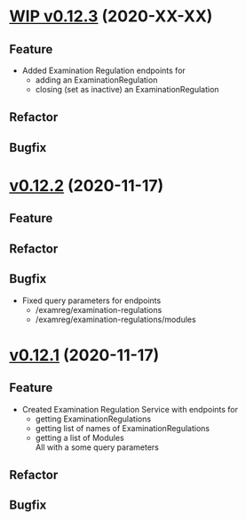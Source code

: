 # [WIP v0.12.3](https://github.com/upb-uc4/University-Credits-4.0/compare/examreg-v0.12.2...examreg-v0.12.3) (2020-XX-XX)
## Feature
 - Added Examination Regulation endpoints for 
    - adding an ExaminationRegulation
    - closing (set as inactive) an ExaminationRegulation
## Refactor
## Bugfix

# [v0.12.2](https://github.com/upb-uc4/University-Credits-4.0/compare/examreg-v0.12.1...examreg-v0.12.2) (2020-11-17)
## Feature
## Refactor
## Bugfix
 - Fixed query parameters for endpoints
    - /examreg/examination-regulations
    - /examreg/examination-regulations/modules

# [v0.12.1](https://github.com/upb-uc4/University-Credits-4.0/compare/examreg-v0.12.1...examreg-v0.12.1) (2020-11-17)
## Feature
 - Created Examination Regulation Service with endpoints for
    - getting ExaminationRegulations
    - getting list of names of ExaminationRegulations
    - getting a list of Modules  
    All with a some query parameters
## Refactor
## Bugfix
